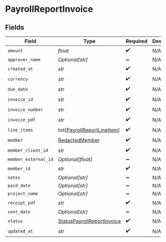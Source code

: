# PayrollReportInvoice


## Fields

| Field                                                                           | Type                                                                            | Required                                                                        | Description                                                                     |
| ------------------------------------------------------------------------------- | ------------------------------------------------------------------------------- | ------------------------------------------------------------------------------- | ------------------------------------------------------------------------------- |
| `amount`                                                                        | *float*                                                                         | :heavy_check_mark:                                                              | N/A                                                                             |
| `approver_name`                                                                 | *Optional[str]*                                                                 | :heavy_minus_sign:                                                              | N/A                                                                             |
| `created_at`                                                                    | *str*                                                                           | :heavy_check_mark:                                                              | N/A                                                                             |
| `currency`                                                                      | *str*                                                                           | :heavy_check_mark:                                                              | N/A                                                                             |
| `due_date`                                                                      | *str*                                                                           | :heavy_check_mark:                                                              | N/A                                                                             |
| `invoice_id`                                                                    | *str*                                                                           | :heavy_check_mark:                                                              | N/A                                                                             |
| `invoice_number`                                                                | *str*                                                                           | :heavy_check_mark:                                                              | N/A                                                                             |
| `invoice_pdf`                                                                   | *str*                                                                           | :heavy_check_mark:                                                              | N/A                                                                             |
| `line_items`                                                                    | list[[PayrollReportLineItem](../../models/shared/payrollreportlineitem.md)]     | :heavy_check_mark:                                                              | N/A                                                                             |
| `member`                                                                        | [RedactedMember](../../models/shared/redactedmember.md)                         | :heavy_check_mark:                                                              | N/A                                                                             |
| `member_client_id`                                                              | *str*                                                                           | :heavy_check_mark:                                                              | N/A                                                                             |
| `member_external_id`                                                            | *Optional[float]*                                                               | :heavy_minus_sign:                                                              | N/A                                                                             |
| `member_id`                                                                     | *str*                                                                           | :heavy_check_mark:                                                              | N/A                                                                             |
| `notes`                                                                         | *Optional[str]*                                                                 | :heavy_minus_sign:                                                              | N/A                                                                             |
| `paid_date`                                                                     | *Optional[str]*                                                                 | :heavy_minus_sign:                                                              | N/A                                                                             |
| `project_name`                                                                  | *Optional[str]*                                                                 | :heavy_minus_sign:                                                              | N/A                                                                             |
| `receipt_pdf`                                                                   | *str*                                                                           | :heavy_check_mark:                                                              | N/A                                                                             |
| `sent_date`                                                                     | *Optional[str]*                                                                 | :heavy_minus_sign:                                                              | N/A                                                                             |
| `status`                                                                        | [StatusPayrollReportInvoice](../../models/shared/statuspayrollreportinvoice.md) | :heavy_check_mark:                                                              | N/A                                                                             |
| `updated_at`                                                                    | *str*                                                                           | :heavy_check_mark:                                                              | N/A                                                                             |
